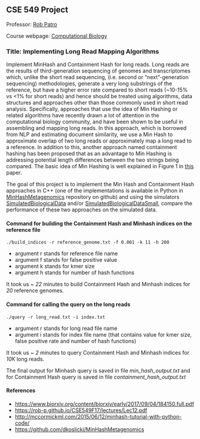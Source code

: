 ## CSE 549 Project

Professor: [Rob Patro](http://www.robpatro.com)

Course webpage: [Computational Biology](https://rob-p.github.io/CSE549F17/)

### Title: Implementing Long Read Mapping Algorithms

Implement MinHash and Containment Hash for long reads. Long reads are the results of third-generation sequencing of genomes and transcriptomes which, unlike the short read sequencing, (i.e. second or “next”-generation sequencing) methodologies, generate a very long substrings of the reference, but have a higher error rate compared to short reads (~10-15% vs <1% for short reads) and hence should be treated using algorithms, data structures and approaches other than those commonly used in short read analysis. Specifically, approaches that use the idea of Min Hashing or related algorithms have recently drawn a lot of attention in the computational biology community, and have been shown to be useful in assembling and mapping long reads. In this approach, which is borrowed from NLP and estimating document similarity, we use a Min Hash to approximate overlap of two long reads or approximately map a long read to a reference. In addition to this, another approach named containment hashing has been proposed that as an advantage to Min Hashing is addressing potential length differences between the two strings being compared. The basic idea of Min Hashing is well explained in Figure 1 in [this](http://www.nature.com.proxy.library.stonybrook.edu/nbt/journal/v33/n6/pdf/nbt.3238.pdf) paper. 


The goal of this project is to implement the Min Hash and Containment Hash approaches in C++ (one of the implementations is available in Python in [MinHashMetagenomics](https://github.com/dkoslicki/MinHashMetagenomics) repository on github) and using the simulators [SimulatedBiologicalData](https://github.com/dkoslicki/MinHashMetagenomics/blob/master/src/SimulatedBiologicalData.py) and/or [SimulatedBiologicalDataSmall](https://github.com/dkoslicki/MinHashMetagenomics/blob/master/src/SimulatedBiologicalDataSmall.py), compare the performance of these two approaches on the simulated data.

#### Command for building the Containment Hash and Minhash indices on the reference file
```
./build_indices -r reference_genome.txt -f 0.001 -k 11 -h 200
```
- argument r stands for  reference file name
- argument f stands for false positive value
- argument k stands for kmer size
- argument h stands for number of hash functions

It took us ~ *22* minutes to build Containment Hash and Minhash indices for *20* reference genomes.

#### Command for calling the query on the long reads 
```
./query -r long_read.txt -i index.txt
```
- argument r stands for  long read file name
- argument i stands for index file name (that contains value for kmer size, false positive rate and number of hash functions)

It took us ~ *2* minutes to query Containment Hash and Minhash indices for *10K* long reads.

The final output for Minhash query is saved in file *min_hash_output.txt* and for Containment Hash query is saved in file *containment_hash_output.txt*

#### References
- https://www.biorxiv.org/content/biorxiv/early/2017/09/04/184150.full.pdf
- https://rob-p.github.io/CSE549F17/lectures/Lec12.pdf
- http://mccormickml.com/2015/06/12/minhash-tutorial-with-python-code/
- https://github.com/dkoslicki/MinHashMetagenomics
